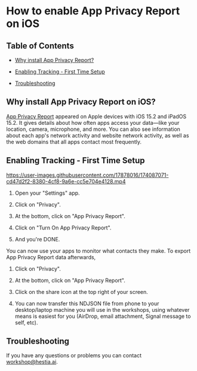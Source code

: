 # How to enable App Privacy Report on iOS



## Table of Contents



- [Why install App Privacy Report?](https://github.com/digipower-academy/preparatory-protocols/blob/main/App%20Privacy%20Report%20on%20iOS.md#why-install-app-privacy-report-on-ios)

- [Enabling Tracking - First Time Setup](https://github.com/digipower-academy/preparatory-protocols/blob/main/App%20Privacy%20Report%20on%20iOS.md#enabling-tracking---first-time-setup)

- [Troubleshooting](https://github.com/digipower-academy/preparatory-protocols/blob/main/App%20Privacy%20Report%20on%20iOS.md#troubleshooting)



## Why install App Privacy Report on iOS?



[App Privacy Report](https://support.apple.com/en-us/HT212958) appeared on Apple devices with iOS 15.2 and iPadOS 15.2. It gives details about how often apps access your data—like your location, camera, microphone, and more. You can also see information about each app's network activity and website network activity, as well as the web domains that all apps contact most frequently.



## Enabling Tracking - First Time Setup



https://user-images.githubusercontent.com/17878016/174087071-cd47d2f2-8380-4cf8-9a6e-cc5e704e4128.mp4



1. Open your "Settings" app.



2. Click on "Privacy".



3. At the bottom, click on "App Privacy Report".



4. Click on "Turn On App Privacy Report".



5. And you're DONE. 

You can now use your apps to monitor what contacts they make. To export App Privacy Report data afterwards, 

1. Click on "Privacy".

2. At the bottom, click on "App Privacy Report".

3. Click on the share icon at the top right of your screen.

4. You can now transfer this NDJSON file from phone to your desktop/laptop machine you will use in the workshops, using whatever means is easiest for you (AirDrop, email attachment, Signal message to self, etc). 



## Troubleshooting

If you have any questions or problems you can contact workshop@hestia.ai.

